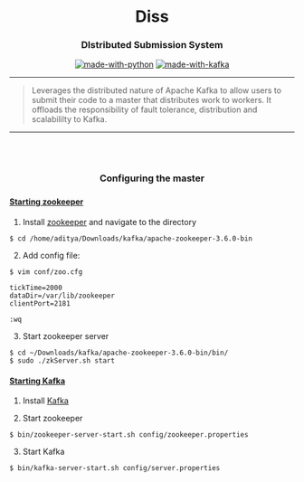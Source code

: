 <h1 align = "center">Diss</h3>
<h3 align="center">DIstributed Submission System</h3>

<div align="center">


[![made-with-python](https://img.shields.io/badge/Made%20with-Python-1f425f.svg)](https://www.python.org/)
[![made-with-kafka](https://img.shields.io/badge/Made%20with-Kafka-blue)](https://kafka.apache.org/)
<br>



</div>

------------------------------------------

> Leverages the distributed nature of Apache Kafka to allow users to submit their code to a master that distributes work to workers. It offloads the responsibility of fault tolerance, distribution and scalabililty to Kafka.

------------------------------------------

<br><br>

<div align="center">
    <h3>Configuring the master<h3>
</div>

#### <u>Starting zookeeper </u>

1. Install [zookeeper](https://zookeeper.apache.org/releases.html) and navigate to the directory

```
$ cd /home/aditya/Downloads/kafka/apache-zookeeper-3.6.0-bin
```

2. Add config file:

```
$ vim conf/zoo.cfg

tickTime=2000
dataDir=/var/lib/zookeeper
clientPort=2181

:wq
```

3. Start zookeeper server

```
$ cd ~/Downloads/kafka/apache-zookeeper-3.6.0-bin/bin/
$ sudo ./zkServer.sh start
```

#### <u>Starting Kafka</u>

1. Install [Kafka](https://www.apache.org/dyn/closer.cgi?path=/kafka/2.5.0/kafka_2.12-2.5.0.tgz)

2. Start zookeeper

```
$ bin/zookeeper-server-start.sh config/zookeeper.properties
```

3. Start Kafka

```
$ bin/kafka-server-start.sh config/server.properties
```

